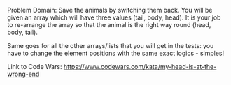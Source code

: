 
Problem Domain:
Save the animals by switching them back. You will be given an array which will have three values (tail, body, head). It is your job to re-arrange the array so that the animal is the right way round (head, body, tail).

Same goes for all the other arrays/lists that you will get in the tests: you have to change the element positions with the same exact logics - simples!

Link to Code Wars:
https://www.codewars.com/kata/my-head-is-at-the-wrong-end 
